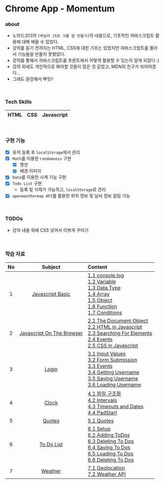 # Chrome App - Momentum 

### about

- 노마드코더의 `[바닐라 JS로 크롬 앱 만들기]`의 내용으로, 기초적인 자바스크립트 활용에 대해 배울 수 있었다.
- 강의를 듣기 전까지는 HTML, CSS에 대한 기초는 있었지만 자바스크립트를 몰라서 기능들을 만들지 못했었다.
- 강의를 통해서 자바스크립트를 프론트에서 어떻게 활용할 수 있는지 알게 되었다 :)
- 강의 외에도 개인적으로 봐야할 것들이 많은 것 같았고, MDN의 친구가 되어야겠다...
- 그래도 완강해서 뿌듯!!

<br>

### Tech Skills

|HTML|CSS|Javascript|
|:---:|:---:|:---:|

<br>

### 구현 기능

- [x] 유저 등록 후 `localStorage`에서 관리
- [x] `Math`를 이용한 `randomness` 구현
  - [x] 명언
  - [x] 배경 이미지
- [x] `Date`를 이용한 시계 기능 구현
- [x] `Todo List` 구현
  - 등록 및 삭제가 가능하고, `localStorage`로 관리
- [x] `openweathermap API`를 활용한 위치 정보 및 날씨 정보 알림 기능

<br>

### TODOs

- 강의 내용 외에 CSS 넣어서 이쁘게 꾸미기

<br> 

### 학습 자료

|No|Subject|Content|
|:---:|:---:|:---|
|1|[Javascript Basic](https://github.com/siksum/chrome-app/wiki/1.-Javascript-Basic)|[1.1 console.log](https://github.com/siksum/chrome-app/wiki/1.-Javascript-Basic#consolelog) <br> [1.2 Variable](https://github.com/siksum/chrome-app/wiki/1.-Javascript-Basic#variable) <br> [1.3 Data Type](https://github.com/siksum/chrome-app/wiki/1.-Javascript-Basic#data-type) <br> [1.4 Array](https://github.com/siksum/chrome-app/wiki/1.-Javascript-Basic#array) <br> [1.5 Object](https://github.com/siksum/chrome-app/wiki/1.-Javascript-Basic#object) <br> [1.6 Function](https://github.com/siksum/chrome-app/wiki/1.-Javascript-Basic#function) <br> [1.7 Conditions](https://github.com/siksum/chrome-app/wiki/1.-Javascript-Basic#conditions)|
|2|[Javascript On The Browser](https://github.com/siksum/chrome-app/wiki/2.-Javascript-On-The-Browser)|[2.1 The Document Object](https://github.com/siksum/chrome-app/wiki/2.-Javascript-On-The-Browser#the-document-object) <br> [2.2 HTML in Javascript](https://github.com/siksum/chrome-app/wiki/2.-Javascript-On-The-Browser#html-in-javascript) <br> [2.3 Searching For Elements](https://github.com/siksum/chrome-app/wiki/2.-Javascript-On-The-Browser#searching-for-elements) <br> [2.4 Events](https://github.com/siksum/chrome-app/wiki/2.-Javascript-On-The-Browser#events) <br> [2.5 CSS in Javascript](https://github.com/siksum/chrome-app/wiki/2.-Javascript-On-The-Browser#css-in-javascript)|
|3|[Login](https://github.com/siksum/chrome-app/wiki/3.-Login)|[3.1 Input Values](https://github.com/siksum/chrome-app/wiki/3.-Login#input-values) <br> [3.2 Form Submission](https://github.com/siksum/chrome-app/wiki/3.-Login#form-submission) <br> [3.3 Events](https://github.com/siksum/chrome-app/wiki/3.-Login#events) <br> [3.4 Getting Username](https://github.com/siksum/chrome-app/wiki/3.-Login#getting-username) <br> [3.5 Saving Username](https://github.com/siksum/chrome-app/wiki/3.-Login#saving-username) <br> [3.6 Loading Username](https://github.com/siksum/chrome-app/wiki/3.-Login#loading-username)|
|4|[Clock](https://github.com/siksum/chrome-app/wiki/4.-Clock)| [4.1 파일 구조화](https://github.com/siksum/chrome-app/wiki/4.-Clock#파일-구조화) <br> [4.2 Intervals](https://github.com/siksum/chrome-app/wiki/4.-Clock#intervals) <br> [4.3 Timeouts and Dates](https://github.com/siksum/chrome-app/wiki/4.-Clock#timeouts-and-dates) <br> [4.4 PadStart](https://github.com/siksum/chrome-app/wiki/4.-Clock#padstart)|
|5|[Quotes](https://github.com/siksum/chrome-app/wiki/5.-Quotes)|[5.1 Quotes](https://github.com/siksum/chrome-app/wiki/5.-Quotes#quotes)|
|6|[To Do List](https://github.com/siksum/chrome-app/wiki/6.-To-Do-List)|[6.1 Setup](https://github.com/siksum/chrome-app/wiki/6.-To-Do-List#setup) <br> [6.2 Adding ToDos](https://github.com/siksum/chrome-app/wiki/6.-To-Do-List#adding-todos) <br> [6.3 Deleting To Dos](https://github.com/siksum/chrome-app/wiki/6.-To-Do-List#deleting-to-dos) <br> [6.4 Saving To Dos](https://github.com/siksum/chrome-app/wiki/6.-To-Do-List#saving-to-dos) <br> [6.5 Loading To Dos](https://github.com/siksum/chrome-app/wiki/6.-To-Do-List#loading-to-dos) <br> [6.6 Deleting To Dos](https://github.com/siksum/chrome-app/wiki/6.-To-Do-List#deleting-to-dos-1)|
|7|[Weather](https://github.com/siksum/chrome-app/wiki/7.-Weather)|[7.1 Geolocation](https://github.com/siksum/chrome-app/wiki/7.-Weather#geolocation) <br> [7.2 Weather API](https://github.com/siksum/chrome-app/wiki/7.-Weather#weather-api)|
